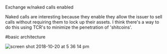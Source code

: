Exchange w/naked calls enabled

Naked calls are interesting because they enable they allow the issuer to sell calls
without requiring them to lock up their assets.  I think there's a way to do this using TCR's to minimize the penetration of 'shitcoins'.  

#basic architecture

![screen shot 2018-10-20 at 5 36 14 pm](https://user-images.githubusercontent.com/20116582/47260762-86190a80-d48f-11e8-978f-0bff7cc51d9e.png)
